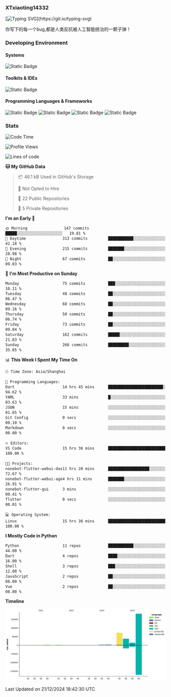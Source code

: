 ### XTxiaoting14332

[![Typing SVG](https://readme-typing-svg.herokuapp.com?font=JetBrians+Mono&pause=1000&random=false&width=435&lines=Hello+World!)](https://git.io/typing-svg)

你写下的每一个bug,都是人类反抗被人工智能统治的一颗子弹！

### Developing Environment

#### Systems

![Static Badge](https://img.shields.io/badge/Ubuntu-%20?style=flat-square&logo=ubuntu&logoColor=white&color=E34F26)

#### Toolkits & IDEs

![Static Badge](https://img.shields.io/badge/Visual%20Studio%20Code-%20?style=flat-square&logo=visualstudiocode&logoColor=white&color=blue)

#### Programming Languages & Frameworks

![Static Badge](https://img.shields.io/badge/Dart-%20?style=flat-square&logo=dart&logoColor=white&color=0175C2)
![Static Badge](https://img.shields.io/badge/Flutter-%20?style=flat-square&logo=flutter&logoColor=white&color=02569B)
![Static Badge](https://img.shields.io/badge/Python-%20?style=flat-square&logo=python&logoColor=white&color=E7A781)
![Static Badge](https://img.shields.io/badge/Bash%20Shell-%20?style=flat-square&logo=shell&logoColor=white&color=49D868)

### Stats

<!--START_SECTION:waka-->
![Code Time](http://img.shields.io/badge/Code%20Time-221%20hrs%2037%20mins-blue)

![Profile Views](http://img.shields.io/badge/Profile%20Views-0-blue)

![Lines of code](https://img.shields.io/badge/From%20Hello%20World%20I%27ve%20Written-316.7%20thousand%20lines%20of%20code-blue)

**🐱 My GitHub Data** 

> 📦 46.1 kB Used in GitHub's Storage 
 > 
> 🚫 Not Opted to Hire
 > 
> 📜 22 Public Repositories 
 > 
> 🔑 5 Private Repositories 
 > 
**I'm an Early 🐤** 

```text
🌞 Morning                147 commits         █████░░░░░░░░░░░░░░░░░░░░   19.81 % 
🌆 Daytime                313 commits         ███████████░░░░░░░░░░░░░░   42.18 % 
🌃 Evening                215 commits         ███████░░░░░░░░░░░░░░░░░░   28.98 % 
🌙 Night                  67 commits          ██░░░░░░░░░░░░░░░░░░░░░░░   09.03 % 
```
📅 **I'm Most Productive on Sunday** 

```text
Monday                   75 commits          ███░░░░░░░░░░░░░░░░░░░░░░   10.11 % 
Tuesday                  48 commits          ██░░░░░░░░░░░░░░░░░░░░░░░   06.47 % 
Wednesday                68 commits          ██░░░░░░░░░░░░░░░░░░░░░░░   09.16 % 
Thursday                 50 commits          ██░░░░░░░░░░░░░░░░░░░░░░░   06.74 % 
Friday                   73 commits          ██░░░░░░░░░░░░░░░░░░░░░░░   09.84 % 
Saturday                 162 commits         █████░░░░░░░░░░░░░░░░░░░░   21.83 % 
Sunday                   266 commits         █████████░░░░░░░░░░░░░░░░   35.85 % 
```


📊 **This Week I Spent My Time On** 

```text
🕑︎ Time Zone: Asia/Shanghai

💬 Programming Languages: 
Dart                     14 hrs 45 mins      ████████████████████████░   94.62 % 
YAML                     33 mins             █░░░░░░░░░░░░░░░░░░░░░░░░   03.63 % 
JSON                     15 mins             ░░░░░░░░░░░░░░░░░░░░░░░░░   01.65 % 
Git Config               0 secs              ░░░░░░░░░░░░░░░░░░░░░░░░░   00.10 % 
Markdown                 0 secs              ░░░░░░░░░░░░░░░░░░░░░░░░░   00.00 % 

🔥 Editors: 
VS Code                  15 hrs 36 mins      █████████████████████████   100.00 % 

🐱‍💻 Projects: 
nonebot-flutter-webui-das11 hrs 20 mins      ██████████████████░░░░░░░   72.67 % 
nonebot-flutter-webui-age4 hrs 11 mins       ███████░░░░░░░░░░░░░░░░░░   26.91 % 
nonebot-flutter-gui      3 mins              ░░░░░░░░░░░░░░░░░░░░░░░░░   00.41 % 
flutter                  0 secs              ░░░░░░░░░░░░░░░░░░░░░░░░░   00.01 % 

💻 Operating System: 
Linux                    15 hrs 36 mins      █████████████████████████   100.00 % 
```

**I Mostly Code in Python** 

```text
Python                   11 repos            ███████████░░░░░░░░░░░░░░   44.00 % 
Dart                     4 repos             ████░░░░░░░░░░░░░░░░░░░░░   16.00 % 
Shell                    3 repos             ███░░░░░░░░░░░░░░░░░░░░░░   12.00 % 
JavaScript               2 repos             ██░░░░░░░░░░░░░░░░░░░░░░░   08.00 % 
Vue                      2 repos             ██░░░░░░░░░░░░░░░░░░░░░░░   08.00 % 
```



**Timeline**

![Lines of Code chart](https://raw.githubusercontent.com/XTxiaoting14332/XTxiaoting14332/main/assets/bar_graph.png)


 Last Updated on 21/12/2024 18:42:30 UTC
<!--END_SECTION:waka-->
